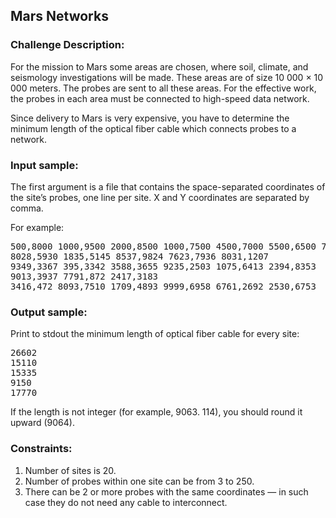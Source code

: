 <h2>Mars Networks</h2>

<h3>Challenge Description:</h3>

<p>
    For the mission to Mars some areas are chosen, where soil, climate, and seismology investigations will be made.
    These areas are of size 10 000&#xA0;&#xD7;&#xA0;10 000 meters. The probes are sent to all these areas. For the effective work,
    the probes in each area must be connected to high-speed data network.
</p>
<p>
    Since delivery to Mars is very expensive, you have to determine the minimum length of the optical fiber cable
    which connects probes to a network.
</p>

<h3>Input sample:</h3>

<p>
    The first argument is a file that contains the space-separated coordinates of the site&#x2019;s probes, one line per site. X and Y coordinates are separated by comma.
</p>
<p>
    For example:
</p>

<pre class="description-input-output">500,8000 1000,9500 2000,8500 1000,7500 4500,7000 5500,6500 7000,7000 2500,4000 1000,4000 1000,3000 3000,2500 2500,1000 3500,500 9000,6000 8500,4500 7500,4000 9000,3500 10000,3000
8028,5930 1835,5145 8537,9824 7623,7936 8031,1207
9349,3367 395,3342 3588,3655 9235,2503 1075,6413 2394,8353
9013,3937 7791,872 2417,3183
3416,472 8093,7510 1709,4893 9999,6958 6761,2692 2530,6753</pre>

<h3>Output sample:</h3>

<p>Print to stdout the minimum length of optical fiber cable for every site:</p>

<pre class="description-input-output">26602
15110
15335
9150
17770</pre>

<p>
    If the length is not integer (for example, 9063. 114), you should round it upward (9064).
</p>

<h3>Constraints:</h3>
<ol>
<li>Number of sites is 20.</li>
<li>Number of probes within one site can be from 3 to 250.</li>
<li>There can be 2 or more probes with the same coordinates &#x2014; in such case they do not need any cable
        to interconnect.</li>
</ol>